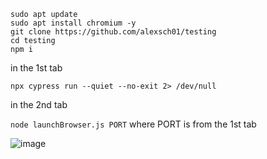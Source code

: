 ```
sudo apt update
sudo apt install chromium -y
git clone https://github.com/alexsch01/testing
cd testing
npm i
```

in the 1st tab

`npx cypress run --quiet --no-exit 2> /dev/null`

in the 2nd tab

`node launchBrowser.js PORT` where PORT is from the 1st tab

![image](https://github.com/alexsch01/testing/assets/5721147/cd9fe8c3-8298-448d-a2c4-8a0414c7408f)
